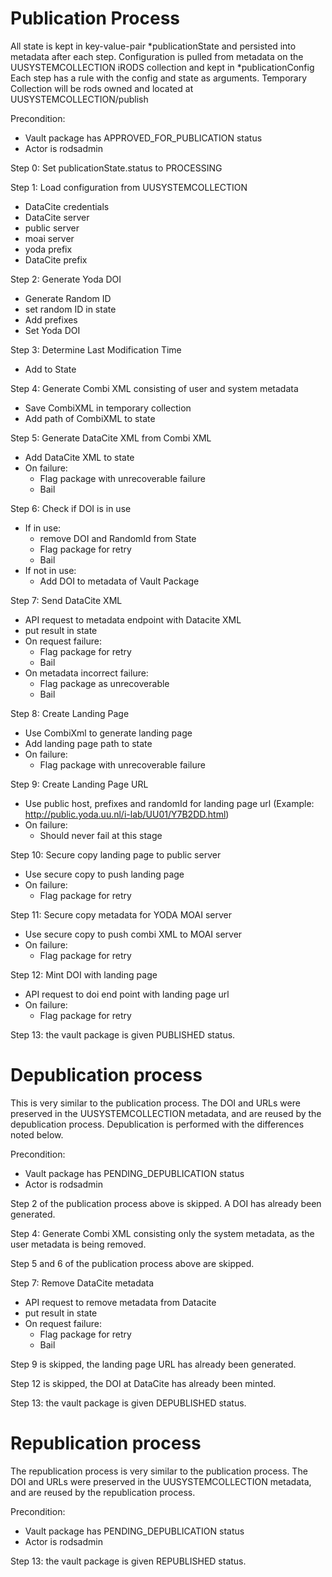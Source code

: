 # Publication Process
All state is kept in key-value-pair \*publicationState and persisted into metadata after each step.
Configuration is pulled from metadata on the UUSYSTEMCOLLECTION iRODS collection and kept in \*publicationConfig
Each step has a rule with the config and state as arguments.
Temporary Collection will be rods owned and located at UUSYSTEMCOLLECTION/publish

Precondition:
- Vault package has APPROVED_FOR_PUBLICATION status
- Actor is rodsadmin

Step 0: Set publicationState.status to PROCESSING

Step 1: Load configuration from UUSYSTEMCOLLECTION
- DataCite credentials
- DataCite server
- public server
- moai server
- yoda prefix
- DataCite prefix

Step 2: Generate Yoda DOI
- Generate Random ID
- set random ID in state
- Add prefixes
- Set Yoda DOI

Step 3: Determine Last Modification Time
- Add to State

Step 4: Generate Combi XML consisting of user and system metadata
- Save CombiXML in temporary collection
- Add path of CombiXML to state

Step 5: Generate DataCite XML from Combi XML
- Add DataCite XML to state
- On failure:
	- Flag package with unrecoverable failure
	- Bail

Step 6: Check if DOI is in use
- If in use:
	- remove DOI and RandomId from State
	- Flag package for retry
	- Bail
- If not in use:
	- Add DOI to metadata of Vault Package

Step 7: Send DataCite XML
- API request to metadata endpoint with Datacite XML
- put result in state
- On request failure:
	- Flag package for retry
	- Bail
- On metadata incorrect failure:
	- Flag package as unrecoverable
	- Bail

Step 8: Create Landing Page
- Use CombiXml to generate landing page
- Add landing page path to state
- On failure:
	- Flag package with unrecoverable failure

Step 9: Create Landing Page URL
- Use public host, prefixes and randomId for landing page url
	(Example: http://public.yoda.uu.nl/i-lab/UU01/Y7B2DD.html)
- On failure:
	- Should never fail at this stage

Step 10: Secure copy landing page to public server
- Use secure copy to push landing page
- On failure:
	- Flag package for retry


Step 11: Secure copy metadata for YODA MOAI server
- Use secure copy to push combi XML to MOAI server
- On failure:
	- Flag package for retry

Step 12: Mint DOI with landing page
- API request to doi end point with landing page url
- On failure:
	- Flag package for retry

Step 13: the vault package is given PUBLISHED status.


# Depublication process
This is very similar to the publication process. The DOI and URLs were preserved in the UUSYSTEMCOLLECTION metadata, and are reused by the depublication process.   Depublication is performed with the differences noted below.

Precondition:
- Vault package has PENDING_DEPUBLICATION status
- Actor is rodsadmin

Step 2 of the publication process above is skipped.  A DOI has already been generated.

Step 4: Generate Combi XML consisting only the system metadata, as the user metadata is being removed.

Step 5 and 6 of the publication process above are skipped.

Step 7: Remove DataCite metadata
- API request to remove metadata from Datacite
- put result in state
- On request failure:
	- Flag package for retry
	- Bail

Step 9 is skipped, the landing page URL has already been generated.

Step 12 is skipped, the DOI at DataCite has already been minted.

Step 13: the vault package is given DEPUBLISHED status.

# Republication process
The republication process is very similar to the publication process.  The DOI and URLs were preserved in the UUSYSTEMCOLLECTION metadata, and are reused by the republication process.

Precondition:
- Vault package has PENDING_DEPUBLICATION status
- Actor is rodsadmin

Step 13: the vault package is given REPUBLISHED status.
